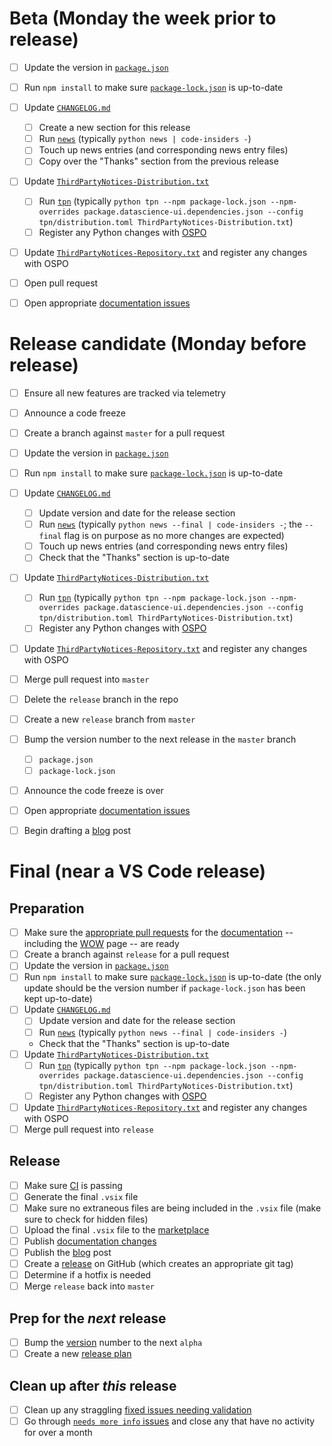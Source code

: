 # Beta (Monday the week prior to release)

- [ ] Update the version in [`package.json`](https://github.com/Microsoft/vscode-python/blob/master/package.json)
- [ ] Run `npm install` to make sure [`package-lock.json`](https://github.com/Microsoft/vscode-python/blob/master/package.json) is up-to-date
- [ ] Update [`CHANGELOG.md`](https://github.com/Microsoft/vscode-python/blob/master/CHANGELOG.md)
   - [ ] Create a new section for this release
   - [ ] Run [`news`](https://github.com/Microsoft/vscode-python/tree/master/news) (typically `python news | code-insiders -`)
   - [ ] Touch up news entries (and corresponding news entry files)
   - [ ] Copy over the "Thanks" section from the previous release
- [ ] Update [`ThirdPartyNotices-Distribution.txt`](https://github.com/Microsoft/vscode-python/blob/master/ThirdPartyNotices-Distribution.txt)
   - [ ] Run [`tpn`](https://github.com/Microsoft/vscode-python/tree/master/tpn) (typically `python tpn --npm package-lock.json --npm-overrides package.datascience-ui.dependencies.json --config tpn/distribution.toml ThirdPartyNotices-Distribution.txt`)
   - [ ] Register any Python changes with [OSPO](https://opensource.microsoft.com/)
- [ ] Update [`ThirdPartyNotices-Repository.txt`](https://github.com/Microsoft/vscode-python/blob/master/ThirdPartyNotices-Repository.txt) and register any changes with OSPO
- [ ] Open pull request
- [ ] Open appropriate [documentation issues](https://github.com/microsoft/vscode-docs/issues?q=is%3Aissue+is%3Aopen+label%3Apython)


# Release candidate (Monday before release)

- [ ] Ensure all new features are tracked via telemetry
- [ ] Announce a code freeze
- [ ] Create a branch against `master` for a pull request
- [ ] Update the version in [`package.json`](https://github.com/Microsoft/vscode-python/blob/master/package.json)
- [ ] Run `npm install` to make sure [`package-lock.json`](https://github.com/Microsoft/vscode-python/blob/master/package.json) is up-to-date
- [ ] Update [`CHANGELOG.md`](https://github.com/Microsoft/vscode-python/blob/master/CHANGELOG.md)
   - [ ] Update version and date for the release section
   - [ ] Run [`news`](https://github.com/Microsoft/vscode-python/tree/master/news) (typically `python news --final | code-insiders -`; the `--final` flag is on purpose as no more changes are expected)
   - [ ] Touch up news entries (and corresponding news entry files)
   - [ ] Check that the "Thanks" section is up-to-date
- [ ] Update [`ThirdPartyNotices-Distribution.txt`](https://github.com/Microsoft/vscode-python/blob/master/ThirdPartyNotices-Distribution.txt)
   - [ ] Run [`tpn`](https://github.com/Microsoft/vscode-python/tree/master/tpn) (typically `python tpn --npm package-lock.json --npm-overrides package.datascience-ui.dependencies.json --config tpn/distribution.toml ThirdPartyNotices-Distribution.txt`)
   - [ ] Register any Python changes with [OSPO](https://opensource.microsoft.com/)
- [ ] Update [`ThirdPartyNotices-Repository.txt`](https://github.com/Microsoft/vscode-python/blob/master/ThirdPartyNotices-Repository.txt) and register any changes with OSPO
- [ ] Merge pull request into `master`
- [ ] Delete the `release` branch in the repo
- [ ] Create a new `release` branch from `master`
- [ ] Bump the version number to the next release in the `master` branch
  - [ ] `package.json`
  - [ ] `package-lock.json`
- [ ] Announce the code freeze is over
- [ ] Open appropriate [documentation issues](https://github.com/microsoft/vscode-docs/issues?q=is%3Aissue+is%3Aopen+label%3Apython)
- [ ] Begin drafting a [blog](http://aka.ms/pythonblog) post


# Final (near a VS Code release)

## Preparation

- [ ] Make sure the [appropriate pull requests](https://github.com/microsoft/vscode-docs/pulls) for the [documentation](https://code.visualstudio.com/docs/python/python-tutorial) -- including the [WOW](https://code.visualstudio.com/docs/languages/python) page -- are ready
- [ ] Create a branch against `release` for a pull request
- [ ] Update the version in [`package.json`](https://github.com/Microsoft/vscode-python/blob/master/package.json)
- [ ] Run `npm install` to make sure [`package-lock.json`](https://github.com/Microsoft/vscode-python/blob/master/package.json) is up-to-date (the only update should be the version number if `package-lock.json` has been kept up-to-date)
- [ ] Update [`CHANGELOG.md`](https://github.com/Microsoft/vscode-python/blob/master/CHANGELOG.md)
   - [ ] Update version and date for the release section
   - [ ] Run [`news`](https://github.com/Microsoft/vscode-python/tree/master/news) (typically `python news --final | code-insiders -`)
   - Check that the "Thanks" section is up-to-date
- [ ] Update [`ThirdPartyNotices-Distribution.txt`](https://github.com/Microsoft/vscode-python/blob/master/ThirdPartyNotices-Distribution.txt)
   - [ ] Run [`tpn`](https://github.com/Microsoft/vscode-python/tree/master/tpn) (typically `python tpn --npm package-lock.json --npm-overrides package.datascience-ui.dependencies.json --config tpn/distribution.toml ThirdPartyNotices-Distribution.txt`)
   - [ ] Register any Python changes with [OSPO](https://opensource.microsoft.com/)
- [ ] Update [`ThirdPartyNotices-Repository.txt`](https://github.com/Microsoft/vscode-python/blob/master/ThirdPartyNotices-Repository.txt) and register any changes with OSPO
- [ ] Merge pull request into `release`

## Release

- [ ] Make sure [CI](https://github.com/Microsoft/vscode-python/blob/master/CONTRIBUTING.md) is passing
- [ ] Generate the final `.vsix` file
- [ ] Make sure no extraneous files are being included in the `.vsix` file (make sure to check for hidden files)
- [ ] Upload the final `.vsix` file to the [marketplace](https://marketplace.visualstudio.com/items?itemName=ms-python.python)
- [ ] Publish [documentation changes](https://github.com/microsoft/vscode-docs/pulls)
- [ ] Publish the [blog](http://aka.ms/pythonblog) post
- [ ] Create a [release](https://github.com/Microsoft/vscode-python/releases) on GitHub (which creates an appropriate git tag)
- [ ] Determine if a hotfix is needed
- [ ] Merge `release` back into `master`

## Prep for the _next_ release
- [ ] Bump the [version](https://github.com/Microsoft/vscode-python/blob/master/package.json) number to the next `alpha`
- [ ] Create a new [release plan](https://github.com/Microsoft/vscode-python/edit/master/.github/release_plan.md)

## Clean up after _this_ release
- [ ] Clean up any straggling [fixed issues needing validation](https://github.com/Microsoft/vscode-python/issues?q=label%3A%22validate+fix%22)
- [ ] Go through [`needs more info` issues](https://github.com/Microsoft/vscode-python/issues?q=is%3Aopen+label%3A%22info+needed%22+sort%3Acreated-asc) and close any that have no activity for over a month
